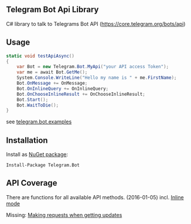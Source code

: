 ## Telegram Bot Api Library

C# library to talk to Telegrams Bot API (https://core.telegram.org/bots/api)

## Usage

```C#
static void testApiAsync()
{
    var Bot = new Telegram.Bot.MyApi("your API access Token");
    var me = await Bot.GetMe();
    System.Console.WriteLine("Hello my name is " + me.FirstName);
    Bot.OnMessage += OnMessage;
    Bot.OnInlineQuery += OnInlineQuery;
    Bot.OnChooseInlineResult += OnChooseInlineResult;
    Bot.Start();
    Bot.WaitToDie();
}
```

see [telegram.bot.examples](https://github.com/MrRoundRobin/telegram.bot.examples)

## Installation

Install as [NuGet package](https://www.nuget.org/packages/Telegram.Bot/):

```
Install-Package Telegram.Bot
```

## API Coverage

There are functions for all available API methods. (2016-01-05) incl. [Inline mode](https://core.telegram.org/bots/api#inline-mode)

Missing: [Making requests when getting updates](https://core.telegram.org/bots/api#making-requests-when-getting-updates)
